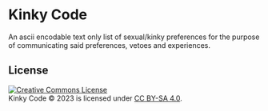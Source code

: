 # Kinky Code

An ascii encodable text only list of sexual/kinky preferences for the purpose of communicating said preferences, vetoes and experiences.


## License

<a rel="license" href="http://creativecommons.org/licenses/by/4.0/"><img alt="Creative Commons License" style="border-width:0" src="https://i.creativecommons.org/l/by-sa/4.0/88x31.png" /></a><br />Kinky Code © 2023 is licensed under <a rel="license" href="http://creativecommons.org/licenses/by-sa/4.0/">CC BY-SA 4.0</a>.